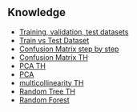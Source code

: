#

## Knowledge
- [Training, validation, test datasets](https://en.wikipedia.org/wiki/Training,_validation,_and_test_data_sets)
- [Train vs Test Dataset](https://testsigma.com/blog/difference-between-training-data-and-testing-data/)
- [Confusion Matrix step by step](https://www.geeksforgeeks.org/confusion-matrix-machine-learning/)
- [Confusion Matrix TH](https://medium.com/@pagongatchalee/confusion-matrix-%E0%B9%80%E0%B8%84%E0%B8%A3%E0%B8%B7%E0%B9%88%E0%B8%AD%E0%B8%87%E0%B8%A1%E0%B8%B7%E0%B8%AD%E0%B8%AA%E0%B8%B3%E0%B8%84%E0%B8%B1%E0%B8%8D%E0%B9%83%E0%B8%99%E0%B8%81%E0%B8%B2%E0%B8%A3%E0%B8%9B%E0%B8%A3%E0%B8%B0%E0%B9%80%E0%B8%A1%E0%B8%B4%E0%B8%99%E0%B8%9C%E0%B8%A5%E0%B8%A5%E0%B8%B1%E0%B8%9E%E0%B8%98%E0%B9%8C%E0%B8%82%E0%B8%AD%E0%B8%87%E0%B8%81%E0%B8%B2%E0%B8%A3%E0%B8%97%E0%B8%B3%E0%B8%99%E0%B8%B2%E0%B8%A2-%E0%B9%83%E0%B8%99machine-learning-fba6e3f9508c)
- [PCA TH](https://medium.com/kbtg-life/principal-component-analysis-pca-%E0%B8%89%E0%B8%9A%E0%B8%B1%E0%B8%9A%E0%B8%A5%E0%B8%B0%E0%B9%80%E0%B8%AD%E0%B8%B5%E0%B8%A2%E0%B8%94%E0%B9%81%E0%B8%A5%E0%B8%B0%E0%B9%80%E0%B8%82%E0%B9%89%E0%B8%B2%E0%B9%83%E0%B8%88%E0%B8%87%E0%B9%88%E0%B8%B2%E0%B8%A2-d0c514e6fa0a)
- [PCA](https://builtin.com/data-science/step-step-explanation-principal-component-analysis)
- [multicollinearity TH](https://lengyi.medium.com/multicollinearity-test-python-608b090106f3)
- [Random Tree TH](https://medium.com/@witchapongdaroontham/%E0%B8%A3%E0%B8%B9%E0%B9%89%E0%B8%88%E0%B8%B1%E0%B8%81-decision-tree-random-forrest-%E0%B9%81%E0%B8%A5%E0%B8%B0-xgboost-part-1-cb49c4ac1315)
- [Random Forest](https://www.datacamp.com/tutorial/random-forests-classifier-python)